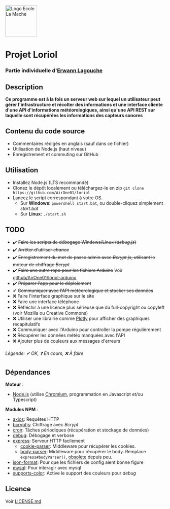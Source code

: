 <img src="https://file.diplomeo-static.com/file/00/00/01/46/14677.svg" alt="Logo Ecole La Mache" title="Ecole La Mache" height="100"/>

# Projet Loriol
### Partie individuelle d'<u>Erwann Lagouche</u>
## Description
**Ce programme est à la fois un serveur web sur lequel un utilisateur peut gérer l'infrastructure et récolter des informations et une interface cliente d'une API d'informations météorologiques, ainsi qu'une API REST sur laquelle sont récupérées les informations des capteurs sonores**

## Contenu du code source
* Commentaires rédigés en anglais (sauf dans ce fichier)
* Utilisation de Node.js (haut niveau)
* Enregistrement et commuting sur GitHub

## Utilisation
* Installez Node.js (LTS recommandé)
* Clonez le dépôt localement ou téléchargez-le en zip
`git clone https://github.com/AirOne01/loriol`
* Lancez le script correspondant à votre OS.
   * Sur **Windows**: `powershell start.bat`, ou double-cliquez simplement *start.bat*
   * Sur **Linux**: `./start.sh`
   
## TODO
* ✔️ ~~Faire les scripts de débogage Windows/Linux (*debug.js*)~~
* ✔️ ~~Arrêter d'utiliser *chance*~~
* ✔️ ~~Enregistrement du mot de passe admin avec *Bcrypt.js*, utilisant le moteur de chiffrage *Bcrypt*~~
* ✔️ ~~Faire une autre repo pour les fichiers Arduino~~ Voir [github/AirOne01/loriol-arduino](https://github.com/AirOne01/loriol-arduino)
* ✔️ ~~Préparer l'app pour le déploiement~~
* ✔ ~~Communiquer avec l'API météorologique et stocker ses données~~
* ❌ Faire l'interface graphique sur le site
* ❌ Faire une interface téléphone
* ❌ Réfléchir à une licence plus sérieuse que du full-copyright ou copyleft (voir Mozilla ou Creative Commons)
* ❌ Utiliser une librairie comme [Plotly](https://plotly.com/nodejs/) pour afficher des graphiques récapitulatifs
* ❌ Communiquer avec l'Arduino pour controller la pompe régulièrement
* ❌ Récupérer les données météo manquées avec l'API
* ❌ Ajouter plus de couleurs aux messages d'erreurs
###### Légende: ✔ *OK*, ❓ *En cours*, ❌ *À faire*

## Dépendances
**Moteur** :
* [Node.js](https://nodejs.org/fr/) (utilise [Chromium](https://fr.wikipedia.org/wiki/Chromium), programmation en Javascript et/ou Typescript)

**Modules NPM** :
* [axios](https://www.npmjs.com/package/axios): Requêtes HTTP
* [bcryptjs](https://www.npmjs.com/package/bcryptjs): Chiffrage avec *Bcrypt*
* [cron](https://www.npmjs.com/package.cron): Tâches périodiques (récupération et stockage de données)
* [debug](https://www.npmjs.com/package/debug): Débogage et verbose
* [express](https://www.npmjs.com/package/express): Serveur HTTP facilement
    * [cookie-parser](https://www.npmjs.com/package/cookie-parser): Middleware pour récupérer les cookies.
    * [body-parser](https://www.npmjs.com/package/body-parser): Middleware pour récupérer le body. Remplace `express#bodyParser()`, [obsolète](https://github.com/expressjs/body-parser/commit/b7420f8dc5c8b17a277c9e50d72bbaf3086a3900) depuis peu.
* [json-format](https://www.npmjs.com/package/json-format): Pour que les fichiers de config aient bonne figure
* [mysql](https://www.npmjs.com/package/mysql): Pour interagir avec mysql
* [supports-color](https://www.npmjs.com/package/supports-color): Active le support des couleurs pour *debug*

## Licence
Voir [LICENSE.md](./LICENSE.md)
